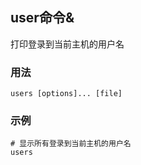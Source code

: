 ## user命令&

打印登录到当前主机的用户名

### 用法
```shell
users [options]... [file]
```

### 示例
```shell
# 显示所有登录到当前主机的用户名
users
```
